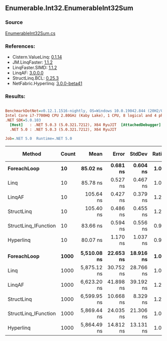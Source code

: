 ﻿## Enumerable.Int32.EnumerableInt32Sum

### Source
[EnumerableInt32Sum.cs](../LinqBenchmarks/Enumerable/Int32/EnumerableInt32Sum.cs)

### References:
- Cistern.ValueLinq: [0.1.14](https://www.nuget.org/packages/Cistern.ValueLinq/0.1.14)
- JM.LinqFaster: [1.1.2](https://www.nuget.org/packages/JM.LinqFaster/1.1.2)
- LinqFaster.SIMD: [1.1.2](https://www.nuget.org/packages/LinqFaster.SIMD/1.0.3)
- LinqAF: [3.0.0.0](https://www.nuget.org/packages/LinqAF/3.0.0.0)
- StructLinq.BCL: [0.25.3](https://www.nuget.org/packages/StructLinq.BCL/0.25.3)
- NetFabric.Hyperlinq: [3.0.0-beta41](https://www.nuget.org/packages/NetFabric.Hyperlinq/3.0.0-beta41)

### Results:
``` ini

BenchmarkDotNet=v0.12.1.1516-nightly, OS=Windows 10.0.19042.844 (20H2/October2020Update)
Intel Core i7-7700HQ CPU 2.80GHz (Kaby Lake), 1 CPU, 8 logical and 4 physical cores
.NET SDK=5.0.103
  [Host]   : .NET 5.0.3 (5.0.321.7212), X64 RyuJIT  [AttachedDebugger]
  .NET 5.0 : .NET 5.0.3 (5.0.321.7212), X64 RyuJIT

Job=.NET 5.0  Runtime=.NET 5.0  

```
|               Method | Count |        Mean |     Error |    StdDev | Ratio |  Gen 0 | Gen 1 | Gen 2 | Allocated |
|--------------------- |------ |------------:|----------:|----------:|------:|-------:|------:|------:|----------:|
|          **ForeachLoop** |    **10** |    **85.02 ns** |  **0.681 ns** |  **0.604 ns** |  **1.00** | **0.0126** |     **-** |     **-** |      **40 B** |
|                 Linq |    10 |    85.78 ns |  0.527 ns |  0.467 ns |  1.01 | 0.0126 |     - |     - |      40 B |
|               LinqAF |    10 |   105.64 ns |  0.427 ns |  0.379 ns |  1.24 | 0.0126 |     - |     - |      40 B |
|           StructLinq |    10 |   105.40 ns |  0.486 ns |  0.455 ns |  1.24 | 0.0204 |     - |     - |      64 B |
| StructLinq_IFunction |    10 |    83.66 ns |  0.594 ns |  0.556 ns |  0.98 | 0.0126 |     - |     - |      40 B |
|            Hyperlinq |    10 |    80.07 ns |  1.170 ns |  1.037 ns |  0.94 | 0.0126 |     - |     - |      40 B |
|                      |       |             |           |           |       |        |       |       |           |
|          **ForeachLoop** |  **1000** | **5,510.08 ns** | **22.653 ns** | **18.916 ns** |  **1.00** | **0.0076** |     **-** |     **-** |      **40 B** |
|                 Linq |  1000 | 5,875.12 ns | 30.752 ns | 28.766 ns |  1.07 | 0.0076 |     - |     - |      40 B |
|               LinqAF |  1000 | 6,623.20 ns | 41.898 ns | 39.192 ns |  1.20 | 0.0076 |     - |     - |      40 B |
|           StructLinq |  1000 | 6,599.95 ns | 10.668 ns |  8.329 ns |  1.20 | 0.0153 |     - |     - |      64 B |
| StructLinq_IFunction |  1000 | 5,869.44 ns | 24.035 ns | 21.306 ns |  1.07 | 0.0076 |     - |     - |      40 B |
|            Hyperlinq |  1000 | 5,864.49 ns | 14.812 ns | 13.131 ns |  1.06 | 0.0076 |     - |     - |      40 B |

